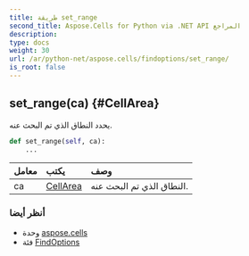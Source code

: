 ```yaml
---
title: طريقة set_range
second_title: Aspose.Cells for Python via .NET API المراجع
description:
type: docs
weight: 30
url: /ar/python-net/aspose.cells/findoptions/set_range/
is_root: false
---
```

##  set_range(ca) {#CellArea}
يحدد النطاق الذي تم البحث عنه.



```python
def set_range(self, ca):
    ...
```


| معامل| يكتب| وصف|
| :- | :- | :- |
| ca | [CellArea](/cells/ar/python-net/aspose.cells/cellarea) | النطاق الذي تم البحث عنه.|



###  أنظر أيضا
* وحدة [aspose.cells](../../)
* فئة [FindOptions](/cells/ar/python-net/aspose.cells/findoptions)
